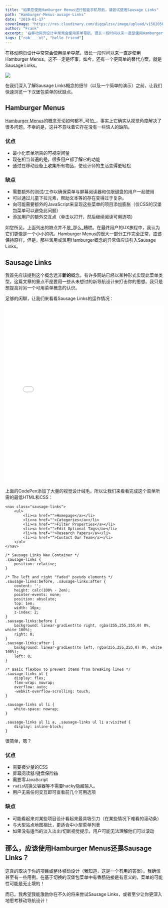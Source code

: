 ```yaml
---
title: "如果您使用Hamburger Menus进行智能手机导航，请尝试使用Sausage Links"
path: "Hamburger-Menus-ausage-Links"
date: "2019-01-17"
coverImage: "https://res.cloudinary.com/diqqalzsx/image/upload/v1562058709/content/uploads/sausagelink.gif"
author: "Frank"
excerpt: '在移动网页设计中常常会使用菜单导航，很长一段时间以来一直是使用Hamburger Menus。这不一定是坏事，如今，还有一个更简单的替代方案，就是Sausage Links。'
tags: ["rob____ot", "hello friend"]
---
```


在移动网页设计中常常会使用菜单导航，很长一段时间以来一直是使用Hamburger Menus。这不一定是坏事，如今，还有一个更简单的替代方案，就是Sausage Links。

![](https://res.cloudinary.com/diqqalzsx/image/upload/v1562058709/content/uploads/sausagelink.gif)

在我们深入了解Sausage Links概念的细节（以及一个简单的演示）之前，让我们快速浏览一下汉堡包菜单的优缺点。

## Hamburger Menus

[Hamburger Menus](https://codepen.io/search/pens?q=hamburger%20menu&page=1&order=popularity&depth=everything)的概念无论如何都不_可怕_，事实上它确实从视觉角度解决了很多问题。不幸的是，这并不意味着它存在没有一些恼人的缺陷。

### 优点

* 最小化菜单所需的可视空间量
* 现在相当普遍的是，很多用户都了解它的功能
* 通过在移动设备上收集所有物品，使设计师的生活变得更轻松

### 缺点

* 需要额外的测试/工作以确保菜单与屏幕阅读器和仅限键盘的用户一起使用
* 可以通过儿童下拉元素，帮助文本等的存在变得过于复杂。
* 向可能需要额外的JavaScript来呈现这些菜单的项目添加膨胀（仅CSS的汉堡包菜单可以避免此问题）
* 添加用户的额外交互点（单击以打开，然后继续阅读可用选项）

如您所见，上面列出的缺点并不是_那么_糟糕。在最终用户的UX旅程中，我认为它们更像是一个小小的坑。Hamburger Menus的很大一部分工作完全正常，应该保持原样。但是，那些滥用或滥用Hamburger概念的异常值应该引入Sausage Links。

## Sausage Links

我首先应该提到这个概念远非**新的**概念。有许多网站已经以某种形式实现此菜单类型。这篇文章的重点不是要用一些从未想过的新导航设计来打击你的思想。我只是想提高对另一个可用菜单概念的认识。

足够的闲聊，让我们来看看Sausage Links的运作情况：

<iframe height="565" style="width: 100%;" scrolling="no" title="Scrolling Navigation (Sausage Links)" src="//codepen.io/bradleytaunt/embed/preview/QXjjbE/?height=265&theme-id=0&default-tab=result" frameborder="no" allowtransparency="true" allowfullscreen="true">

See the Pen <a href='[https://codepen.io/bradleytaunt/pen/QXjjbE/](https://codepen.io/bradleytaunt/pen/QXjjbE/ "https://codepen.io/bradleytaunt/pen/QXjjbE/")'>Scrolling Navigation (Sausage Links)</a> by Bradley Taunt

(<a href='[https://codepen.io/bradleytaunt](https://codepen.io/bradleytaunt "https://codepen.io/bradleytaunt")'>@bradleytaunt</a>) on <a href='[https://codepen.io](https://codepen.io "https://codepen.io")'>CodePen</a>.

</iframe>

上面的CodePen添加了大量的视觉设计绒毛，所以让我们来看看完成这个菜单所需的最低HTML和CSS：

    <nav class="sausage-links">
        <ul>
            <li><a href="">Homepage</a></li>
            <li><a href="">Categories</a></li>
            <li><a href="">Filter Properties</a></li>
            <li><a href="">Edit Optional Tags</a></li>
            <li><a href="">Research Papers</a></li>
            <li><a href="">Contact Our Team</a></li>
        </ul>
    </nav>

    /* Sausage Links Nav Container */
    .sausage-links {
        position: relative;
    }
    
    /* The left and right "faded" pseudo elements */
    .sausage-links:before, .sausage-links:after {
        content: '';
        height: calc(100% - 2em);
        pointer-events: none;
        position: absolute;
        top: 1em;
        width: 10px;
        z-index: 2;
    }
    .sausage-links:before {
        background: linear-gradient(to right, rgba(255,255,255,0) 0%, white 100%);
        right: 0;
    }
    .sausage-links:after {
        background: linear-gradient(to left, rgba(255,255,255,0) 0%, white 100%);
        left: 0;
    }
    
    /* Basic flexbox to prevent items from breaking lines */
    .sausage-links ul {
        display: flex;
        flex-wrap: nowrap;
        overflow: auto;
        -webkit-overflow-scrolling: touch;
    }
    
    .sausage-links ul li {
        white-space: nowrap;
    }
    
    .sausage-links ul li a, .sausage-links ul li a:visited {
        display: inline-block;
    }

很简单，嗯？

### 优点

* 需要极少量的CSS
* 屏幕阅读器/键盘保险箱
* 需要零JavaScript
* `radio`切换父容器等不需要hacky隐藏输入。
* 用户无需任何交互即可查看前几个可用选项

### 缺点

* 可能看起来对某些项目设计看起来最具吸引力（在某些情况下难看的滚动条）
* 与大型站点地图相比，更适合中小型菜单列表
* 如果没有适当的淡入淡出/切断视觉提示，用户可能无法理解他们可以滚动

## 那么，应该使用Hamburger Menus还是Sausage Links？

这真的取决于你的项目或整体移动设计（我知道，这是一个有用的答案）。我确信甚至有一些用例，在基于切换的汉堡包菜单中有香肠链接是有意义的。菜单的可能性可能是无止境的！

而已。我希望我能激励你在不久的将来尝试Sausage Links，或者至少让你更深入地思考移动导航设计！
